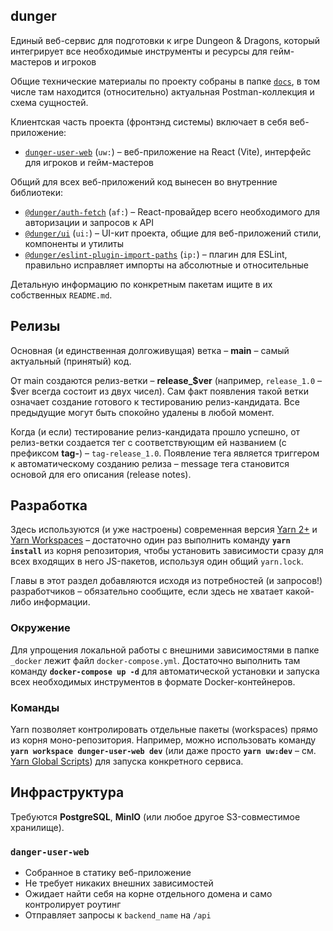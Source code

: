 ## dunger

Единый веб-сервис для подготовки к игре Dungeon & Dragons, который интегрирует все необходимые инструменты и ресурсы для гейм-мастеров и игроков

Общие технические материалы по проекту собраны в папке [`docs`](docs),
в том числе там находится (относительно) актуальная Postman-коллекция и схема сущностей.

Клиентская часть проекта (фронтэнд системы) включает в себя веб-приложение:

- [`dunger-user-web`](packages/front/dunger-user-web) (`uw:`) – веб-приложение на React (Vite), интерфейс для игроков и гейм-мастеров

Общий для всех веб-приложений код вынесен во внутренние библиотеки:

- [`@dunger/auth-fetch`](packages/front/lib/auth-fetch) (`af:`) – React-провайдер всего необходимого для авторизации и запросов к API
- [`@dunger/ui`](packages/front/lib/ui) (`ui:`) – UI-кит проекта, общие для веб-приложений стили, компоненты и утилиты
- [`@dunger/eslint-plugin-import-paths`](packages/front/lib/eslint-plugin-import-paths) (`ip:`) – плагин для ESLint, правильно исправляет импорты на абсолютные и относительные

Детальную информацию по конкретным пакетам ищите в их собственных `README.md`.

## Релизы

Основная (и единственная долгоживущая) ветка – **main** – самый актуальный (принятый) код.

От main создаются релиз-ветки – **release\_\$ver** (например, `release_1.0` – $ver всегда состоит из двух чисел).
Сам факт появления такой ветки означает создание готового к тестированию релиз-кандидата.
Все предыдущие могут быть спокойно удалены в любой момент.

Когда (и если) тестирование релиз-кандидата прошло успешно,
от релиз-ветки создается тег с соответствующим ей названием (с префиксом **tag-**) – `tag-release_1.0`.
Появление тега является триггером к автоматическому созданию релиза –
message тега становится основой для его описания (release notes).

## Разработка

Здесь используются (и уже настроены) современная версия [Yarn 2+](https://yarnpkg.com/getting-started/migration) и [Yarn Workspaces](https://yarnpkg.com/features/workspaces) –
достаточно один раз выполнить команду **`yarn install`** из корня репозитория,
чтобы установить зависимости сразу для всех входящих в него JS-пакетов, используя один общий `yarn.lock`.

Главы в этот раздел добавляются исходя из потребностей (и запросов!) разработчиков –
обязательно сообщите, если здесь не хватает какой-либо информации.

### Окружение

Для упрощения локальной работы с внешними зависимостями в папке `_docker` лежит файл `docker-compose.yml`.
Достаточно выполнить там команду **`docker-compose up -d`**
для автоматической установки и запуска всех необходимых инструментов в формате Docker-контейнеров.

### Команды

Yarn позволяет контролировать отдельные пакеты (workspaces) прямо из корня моно-репозитория.
Например, можно использовать команду **`yarn workspace dunger-user-web dev`**
(или даже просто **`yarn uw:dev`** – см. [Yarn Global Scripts](https://yarnpkg.com/features/workspaces#global-scripts))
для запуска конкретного сервиса.

## Инфраструктура

Требуются **PostgreSQL**, **MinIO** (или любое другое S3-совместимое хранилище).

### `danger-user-web`

- Собранное в статику веб-приложение
- Не требует никаких внешних зависимостей
- Ожидает найти себя на корне отдельного домена и само контролирует роутинг
- Отправляет запросы к `backend_name` на `/api`
